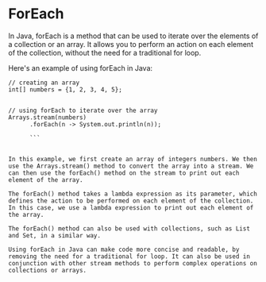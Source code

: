 # ForEach

In Java, forEach is a method that can be used to iterate over the elements of a collection or an array. It allows you to perform an action on each element of the collection, without the need for a traditional for loop.

Here's an example of using forEach in Java:

``` 
// creating an array
int[] numbers = {1, 2, 3, 4, 5};


// using forEach to iterate over the array
Arrays.stream(numbers)
      .forEach(n -> System.out.println(n));

      ```

      
In this example, we first create an array of integers numbers. We then use the Arrays.stream() method to convert the array into a stream. We can then use the forEach() method on the stream to print out each element of the array.

The forEach() method takes a lambda expression as its parameter, which defines the action to be performed on each element of the collection. In this case, we use a lambda expression to print out each element of the array.

The forEach() method can also be used with collections, such as List and Set, in a similar way.

Using forEach in Java can make code more concise and readable, by removing the need for a traditional for loop. It can also be used in conjunction with other stream methods to perform complex operations on collections or arrays.
